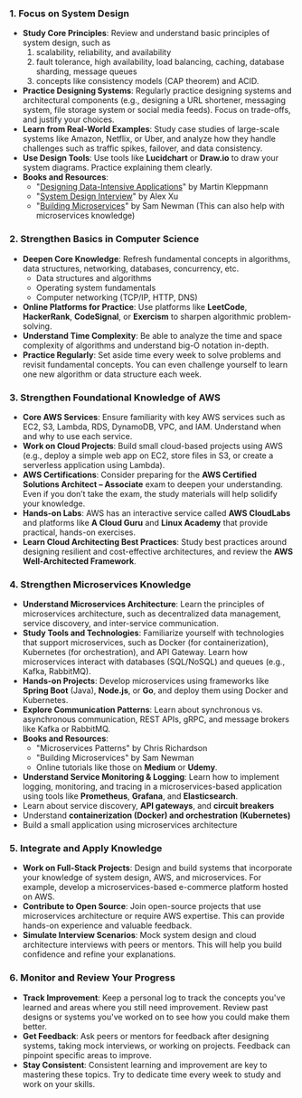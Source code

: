 ### 1. **Focus on System Design**
   - **Study Core Principles**: Review and understand basic principles of system design, such as 
        1. scalability, reliability, and availability
        2. fault tolerance, high availability, load balancing, caching, database sharding, message queues
        3. concepts like consistency models (CAP theorem) and ACID.
   - **Practice Designing Systems**: Regularly practice designing systems and architectural components (e.g., designing a URL shortener, messaging system, file storage system or social media feeds). Focus on trade-offs, and justify your choices.
   - **Learn from Real-World Examples**: Study case studies of large-scale systems like Amazon, Netflix, or Uber, and analyze how they handle challenges such as traffic spikes, failover, and data consistency.
   - **Use Design Tools**: Use tools like **Lucidchart** or **Draw.io** to draw your system diagrams. Practice explaining them clearly.
   - **Books and Resources**:
     - "[Designing Data-Intensive Applications](https://github.com/NirmalSilwal/system-design-resources/blob/master/Books/Designing%20Data%20Intensive%20Applications%20-%20Martin%20Kleppmann.pdf)" by Martin Kleppmann
     - "[System Design Interview](https://github.com/shams-imran/books/blob/master/System%20Design/system-design-interview-an-insiders-guidepdf_compress.pdf)" by Alex Xu
     - "[Building Microservices](https://github.com/themockingjester/Books/blob/master/Building%20Microservices%2C%202nd%20Edition.pdf)" by Sam Newman (This can also help with microservices knowledge)

### 2. **Strengthen Basics in Computer Science**
   - **Deepen Core Knowledge**: Refresh fundamental concepts in algorithms, data structures, networking, databases, concurrency, etc.
     - Data structures and algorithms
     - Operating system fundamentals
     - Computer networking (TCP/IP, HTTP, DNS)
   - **Online Platforms for Practice**: Use platforms like **LeetCode**, **HackerRank**, **CodeSignal**, or **Exercism** to sharpen algorithmic problem-solving.
   - **Understand Time Complexity**: Be able to analyze the time and space complexity of algorithms and understand big-O notation in-depth.
   - **Practice Regularly**: Set aside time every week to solve problems and revisit fundamental concepts. You can even challenge yourself to learn one new algorithm or data structure each week.

### 3. **Strengthen Foundational Knowledge of AWS**
   - **Core AWS Services**: Ensure familiarity with key AWS services such as EC2, S3, Lambda, RDS, DynamoDB, VPC, and IAM. Understand when and why to use each service.
   - **Work on Cloud Projects**: Build small cloud-based projects using AWS (e.g., deploy a simple web app on EC2, store files in S3, or create a serverless application using Lambda).
   - **AWS Certifications**: Consider preparing for the **AWS Certified Solutions Architect – Associate** exam to deepen your understanding. Even if you don’t take the exam, the study materials will help solidify your knowledge.
   - **Hands-on Labs**: AWS has an interactive service called **AWS CloudLabs** and platforms like **A Cloud Guru** and **Linux Academy** that provide practical, hands-on exercises.
   - **Learn Cloud Architecting Best Practices**: Study best practices around designing resilient and cost-effective architectures, and review the **AWS Well-Architected Framework**.

### 4. **Strengthen Microservices Knowledge**
   - **Understand Microservices Architecture**: Learn the principles of microservices architecture, such as decentralized data management, service discovery, and inter-service communication.
   - **Study Tools and Technologies**: Familiarize yourself with technologies that support microservices, such as Docker (for containerization), Kubernetes (for orchestration), and API Gateway. Learn how microservices interact with databases (SQL/NoSQL) and queues (e.g., Kafka, RabbitMQ).
   - **Hands-on Projects**: Develop microservices using frameworks like **Spring Boot** (Java), **Node.js**, or **Go**, and deploy them using Docker and Kubernetes.
   - **Explore Communication Patterns**: Learn about synchronous vs. asynchronous communication, REST APIs, gRPC, and message brokers like Kafka or RabbitMQ.
   - **Books and Resources**:
     - "Microservices Patterns" by Chris Richardson
     - "Building Microservices" by Sam Newman
     - Online tutorials like those on **Medium** or **Udemy**.
   - **Understand Service Monitoring & Logging**: Learn how to implement logging, monitoring, and tracing in a microservices-based application using tools like **Prometheus**, **Grafana**, and **Elasticsearch**.
   - Learn about service discovery, **API gateways**, and **circuit breakers**
  - Understand **containerization (Docker) and orchestration (Kubernetes)**
   - Build a small application using microservices architecture

### 5. **Integrate and Apply Knowledge**
   - **Work on Full-Stack Projects**: Design and build systems that incorporate your knowledge of system design, AWS, and microservices. For example, develop a microservices-based e-commerce platform hosted on AWS.
   - **Contribute to Open Source**: Join open-source projects that use microservices architecture or require AWS expertise. This can provide hands-on experience and valuable feedback.
   - **Simulate Interview Scenarios**: Mock system design and cloud architecture interviews with peers or mentors. This will help you build confidence and refine your explanations.

### 6. **Monitor and Review Your Progress**
   - **Track Improvement**: Keep a personal log to track the concepts you've learned and areas where you still need improvement. Review past designs or systems you've worked on to see how you could make them better.
   - **Get Feedback**: Ask peers or mentors for feedback after designing systems, taking mock interviews, or working on projects. Feedback can pinpoint specific areas to improve.
   - **Stay Consistent**: Consistent learning and improvement are key to mastering these topics. Try to dedicate time every week to study and work on your skills.
